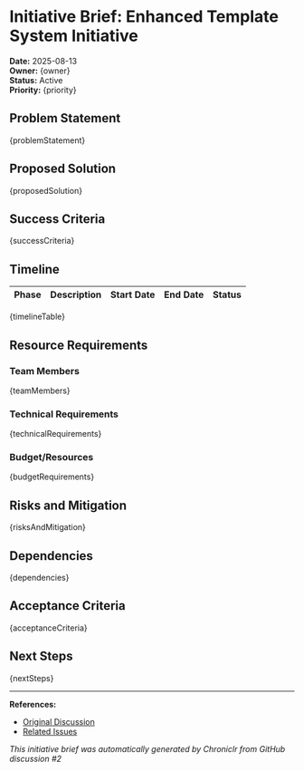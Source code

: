 # Initiative Brief: Enhanced Template System Initiative

**Date:** 2025-08-13  
**Owner:** {owner}  
**Status:** Active  
**Priority:** {priority}

## Problem Statement

{problemStatement}

## Proposed Solution

{proposedSolution}

## Success Criteria

{successCriteria}

## Timeline

| Phase | Description | Start Date | End Date | Status |
|-------|-------------|------------|----------|--------|
{timelineTable}

## Resource Requirements

### Team Members
{teamMembers}

### Technical Requirements
{technicalRequirements}

### Budget/Resources
{budgetRequirements}

## Risks and Mitigation

{risksAndMitigation}

## Dependencies

{dependencies}

## Acceptance Criteria

{acceptanceCriteria}

## Next Steps

{nextSteps}

---
**References:**
- [Original Discussion](https://github.com/mhenke/chroniclr/discussions/2)
- [Related Issues]({relatedIssues})

*This initiative brief was automatically generated by Chroniclr from GitHub discussion #2*